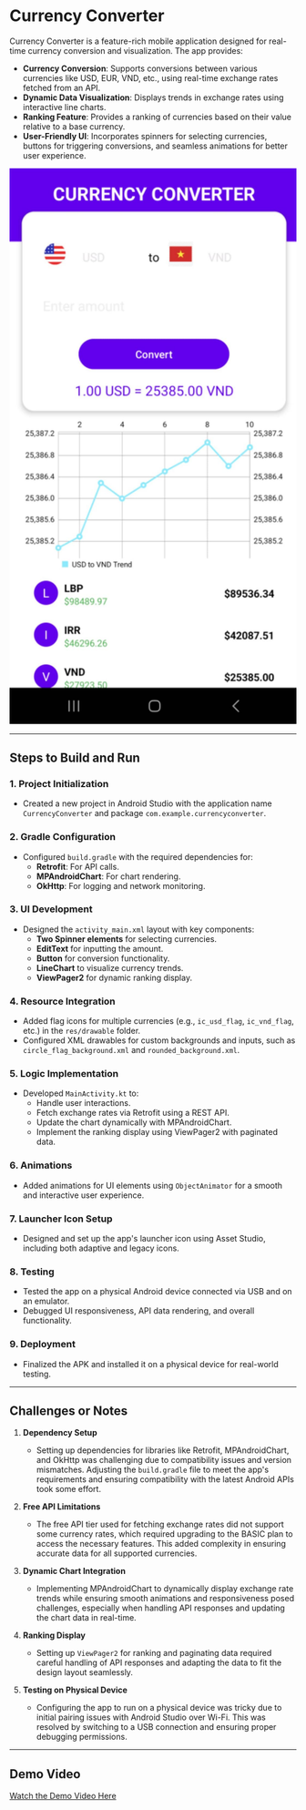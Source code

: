# Currency Converter

Currency Converter is a feature-rich mobile application designed for real-time currency conversion and visualization. The app provides:

- **Currency Conversion**: Supports conversions between various currencies like USD, EUR, VND, etc., using real-time exchange rates fetched from an API.
- **Dynamic Data Visualization**: Displays trends in exchange rates using interactive line charts.
- **Ranking Feature**: Provides a ranking of currencies based on their value relative to a base currency.
- **User-Friendly UI**: Incorporates spinners for selecting currencies, buttons for triggering conversions, and seamless animations for better user experience.

![App Screenshot](app.jpg)

---

## Steps to Build and Run

### 1. Project Initialization
- Created a new project in Android Studio with the application name `CurrencyConverter` and package `com.example.currencyconverter`.

### 2. Gradle Configuration
- Configured `build.gradle` with the required dependencies for:
  - **Retrofit**: For API calls.
  - **MPAndroidChart**: For chart rendering.
  - **OkHttp**: For logging and network monitoring.

### 3. UI Development
- Designed the `activity_main.xml` layout with key components:
  - **Two Spinner elements** for selecting currencies.
  - **EditText** for inputting the amount.
  - **Button** for conversion functionality.
  - **LineChart** to visualize currency trends.
  - **ViewPager2** for dynamic ranking display.

### 4. Resource Integration
- Added flag icons for multiple currencies (e.g., `ic_usd_flag`, `ic_vnd_flag`, etc.) in the `res/drawable` folder.
- Configured XML drawables for custom backgrounds and inputs, such as `circle_flag_background.xml` and `rounded_background.xml`.

### 5. Logic Implementation
- Developed `MainActivity.kt` to:
  - Handle user interactions.
  - Fetch exchange rates via Retrofit using a REST API.
  - Update the chart dynamically with MPAndroidChart.
  - Implement the ranking display using ViewPager2 with paginated data.

### 6. Animations
- Added animations for UI elements using `ObjectAnimator` for a smooth and interactive user experience.

### 7. Launcher Icon Setup
- Designed and set up the app's launcher icon using Asset Studio, including both adaptive and legacy icons.

### 8. Testing
- Tested the app on a physical Android device connected via USB and on an emulator.
- Debugged UI responsiveness, API data rendering, and overall functionality.

### 9. Deployment
- Finalized the APK and installed it on a physical device for real-world testing.

---

## Challenges or Notes

1. **Dependency Setup**
   - Setting up dependencies for libraries like Retrofit, MPAndroidChart, and OkHttp was challenging due to compatibility issues and version mismatches. Adjusting the `build.gradle` file to meet the app's requirements and ensuring compatibility with the latest Android APIs took some effort.

2. **Free API Limitations**
   - The free API tier used for fetching exchange rates did not support some currency rates, which required upgrading to the BASIC plan to access the necessary features. This added complexity in ensuring accurate data for all supported currencies.

3. **Dynamic Chart Integration**
   - Implementing MPAndroidChart to dynamically display exchange rate trends while ensuring smooth animations and responsiveness posed challenges, especially when handling API responses and updating the chart data in real-time.

4. **Ranking Display**
   - Setting up `ViewPager2` for ranking and paginating data required careful handling of API responses and adapting the data to fit the design layout seamlessly.

5. **Testing on Physical Device**
   - Configuring the app to run on a physical device was tricky due to initial pairing issues with Android Studio over Wi-Fi. This was resolved by switching to a USB connection and ensuring proper debugging permissions.

---

## Demo Video

[Watch the Demo Video Here](https://drive.google.com/file/d/1APxm-SFAv49BjxtWVvuyctkuqCziVg8r/view?usp=drive_link)




